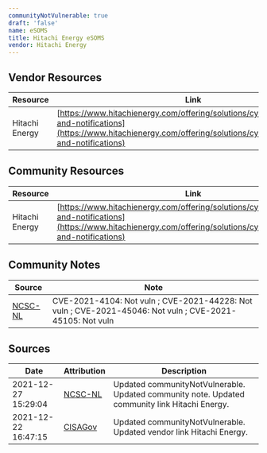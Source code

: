 ```yaml
---
communityNotVulnerable: true
draft: 'false'
name: eSOMS
title: Hitachi Energy eSOMS
vendor: Hitachi Energy
---
```


## Vendor Resources
| Resource | Link |
| --- | --- |
| Hitachi Energy | [https://www.hitachienergy.com/offering/solutions/cybersecurity/alerts-and-notifications](https://www.hitachienergy.com/offering/solutions/cybersecurity/alerts-and-notifications) |

## Community Resources
| Resource | Link |
| --- | --- |
| Hitachi Energy | [https://www.hitachienergy.com/offering/solutions/cybersecurity/alerts-and-notifications](https://www.hitachienergy.com/offering/solutions/cybersecurity/alerts-and-notifications) |

## Community Notes
| Source | Note |
| --- | --- |
| [NCSC-NL](https://github.com/NCSC-NL/log4shell/blob/main/software/README.md) | CVE-2021-4104: Not vuln ; CVE-2021-44228: Not vuln ; CVE-2021-45046: Not vuln ; CVE-2021-45105: Not vuln </ul> |

## Sources
| Date | Attribution | Description |
| --- | --- | --- |
| 2021-12-27 15:29:04 | [NCSC-NL](https://github.com/NCSC-NL/log4shell/blob/main/software/README.md) | Updated communityNotVulnerable. Updated community note. Updated community link Hitachi Energy.  |
| 2021-12-22 16:47:15 | [CISAGov](https://raw.githubusercontent.com/cisagov/log4j-affected-db/develop/README.md) | Updated communityNotVulnerable. Updated vendor link Hitachi Energy.  |
